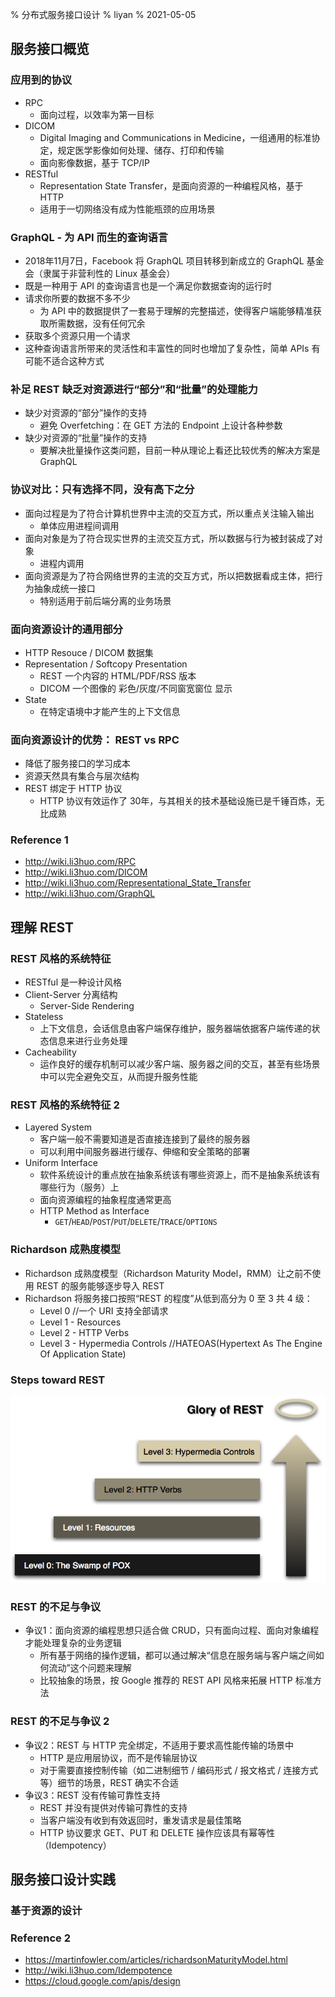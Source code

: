 % 分布式服务接口设计
% liyan
% 2021-05-05

## 服务接口概览

### 应用到的协议

- RPC
  - 面向过程，以效率为第一目标
- DICOM
  - Digital Imaging and Communications in Medicine，一组通用的标准协定，规定医学影像如何处理、储存、打印和传输
  - 面向影像数据，基于 TCP/IP
- RESTful
  - Representation State Transfer，是面向资源的一种编程风格，基于 HTTP
  - 适用于一切网络没有成为性能瓶颈的应用场景

### GraphQL - 为 API 而生的查询语言

- 2018年11月7日，Facebook 将 GraphQL 项目转移到新成立的 GraphQL 基金会（隶属于非营利性的 Linux 基金会）
- 既是一种用于 API 的查询语言也是一个满足你数据查询的运行时
- 请求你所要的数据不多不少
  - 为 API 中的数据提供了一套易于理解的完整描述，使得客户端能够精准获取所需数据，没有任何冗余
- 获取多个资源只用一个请求
- 这种查询语言所带来的灵活性和丰富性的同时也增加了复杂性，简单 APIs 有可能不适合这种方式

### 补足 REST 缺乏对资源进行“部分”和“批量”的处理能力

- 缺少对资源的“部分”操作的支持
  - 避免 Overfetching：在 GET 方法的 Endpoint 上设计各种参数
- 缺少对资源的“批量”操作的支持
  - 要解决批量操作这类问题，目前一种从理论上看还比较优秀的解决方案是 GraphQL

### 协议对比：只有选择不同，没有高下之分

- 面向过程是为了符合计算机世界中主流的交互方式，所以重点关注输入输出
  - 单体应用进程间调用
- 面向对象是为了符合现实世界的主流交互方式，所以数据与行为被封装成了对象
  - 进程内调用
- 面向资源是为了符合网络世界的主流的交互方式，所以把数据看成主体，把行为抽象成统一接口
  - 特别适用于前后端分离的业务场景

### 面向资源设计的通用部分

- HTTP Resouce / DICOM 数据集
- Representation / Softcopy Presentation
  - REST 一个内容的 HTML/PDF/RSS 版本
  - DICOM 一个图像的 彩色/灰度/不同窗宽窗位 显示
- State
  - 在特定语境中才能产生的上下文信息

### 面向资源设计的优势： REST vs RPC

- 降低了服务接口的学习成本
- 资源天然具有集合与层次结构
- REST 绑定于 HTTP 协议
  - HTTP 协议有效运作了 30年，与其相关的技术基础设施已是千锤百炼，无比成熟

### Reference 1

- <http://wiki.li3huo.com/RPC>
- <http://wiki.li3huo.com/DICOM>
- <http://wiki.li3huo.com/Representational_State_Transfer>
- <http://wiki.li3huo.com/GraphQL>

## 理解 REST

### REST 风格的系统特征

- RESTful 是一种设计风格
- Client-Server 分离结构
  - Server-Side Rendering
- Stateless
  - 上下文信息，会话信息由客户端保存维护，服务器端依据客户端传递的状态信息来进行业务处理
- Cacheability
  - 运作良好的缓存机制可以减少客户端、服务器之间的交互，甚至有些场景中可以完全避免交互，从而提升服务性能

### REST 风格的系统特征 2

- Layered System
  - 客户端一般不需要知道是否直接连接到了最终的服务器
  - 可以利用中间服务器进行缓存、伸缩和安全策略的部署
- Uniform Interface
  - 软件系统设计的重点放在抽象系统该有哪些资源上，而不是抽象系统该有哪些行为（服务）上
  - 面向资源编程的抽象程度通常更高
  - HTTP Method as Interface
    - `GET`/`HEAD`/`POST`/`PUT`/`DELETE`/`TRACE`/`OPTIONS`

### Richardson 成熟度模型

- Richardson 成熟度模型（Richardson Maturity Model，RMM）让之前不使用 REST 的服务能够逐步导入 REST
- Richardson 将服务接口按照“REST 的程度”从低到高分为 0 至 3 共 4 级：
  - Level 0 //一个 URI 支持全部请求
  - Level 1 - Resources
  - Level 2 - HTTP Verbs
  - Level 3 - Hypermedia Controls //HATEOAS(Hypertext As The Engine Of Application State)

### Steps toward REST

![Steps toward REST](./maturity-model.png)

### REST 的不足与争议

- 争议1：面向资源的编程思想只适合做 CRUD，只有面向过程、面向对象编程才能处理复杂的业务逻辑
  - 所有基于网络的操作逻辑，都可以通过解决“信息在服务端与客户端之间如何流动”这个问题来理解
  - 比较抽象的场景，按 Google 推荐的 REST API 风格来拓展 HTTP 标准方法

### REST 的不足与争议 2

- 争议2：REST 与 HTTP 完全绑定，不适用于要求高性能传输的场景中
  - HTTP 是应用层协议，而不是传输层协议
  - 对于需要直接控制传输（如二进制细节 / 编码形式 / 报文格式 / 连接方式等）细节的场景，REST 确实不合适
- 争议3：REST 没有传输可靠性支持
  - REST 并没有提供对传输可靠性的支持
  - 当客户端没有收到有效返回时，重发请求是最佳策略
  - HTTP 协议要求 GET、PUT 和 DELETE 操作应该具有幂等性（Idempotency）

## 服务接口设计实践

### 基于资源的设计

### Reference 2

- <https://martinfowler.com/articles/richardsonMaturityModel.html>
- <http://wiki.li3huo.com/Idempotence>
- <https://cloud.google.com/apis/design>
